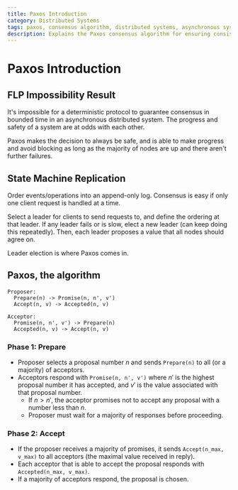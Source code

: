 ```yaml
---
title: Paxos Introduction
category: Distributed Systems
tags: paxos, consensus algorithm, distributed systems, asynchronous systems, state machine replication
description: Explains the Paxos consensus algorithm for ensuring consistency in a distributed system.
---
```


# Paxos Introduction

## FLP Impossibility Result

It's impossible for a deterministic protocol to guarantee consensus in bounded time in an asynchronous distributed system. The progress and safety of a system are at odds with each other.

Paxos makes the decision to always be safe, and is able to make progress and avoid blocking as long as the majority of nodes are up and there aren't further failures.

## State Machine Replication

Order events/operations into an append-only log. Consensus is easy if only one client request is handled at a time.

Select a leader for clients to send requests to, and define the ordering at that leader. If any leader fails or is slow, elect a new leader (can keep doing this repeatedly). Then, each leader proposes a value that all nodes should agree on.

Leader election is where Paxos comes in.

## Paxos, the algorithm

```plaintext
Proposer:
  Prepare(n) -> Promise(n, n', v')
  Accept(n, v) -> Accepted(n, v)

Acceptor:
  Promise(n, n', v') -> Prepare(n)
  Accepted(n, v) -> Accept(n, v)
```

### Phase 1: Prepare

- Proposer selects a proposal number $n$ and sends `Prepare(n)` to all (or a majority) of acceptors.
- Acceptors respond with `Promise(n, n', v')` where $n'$ is the highest proposal number it has accepted, and $v'$ is the value associated with that proposal number.
  - If $n > n'$, the acceptor promises not to accept any proposal with a number less than $n$.
  - Proposer must wait for a majority of responses before proceeding.

### Phase 2: Accept

- If the proposer receives a majority of promises, it sends `Accept(n_max, v_max)` to all acceptors (the maximal value received in reply).
- Each acceptor that is able to accept the proposal responds with `Accepted(n_max, v_max)`.
- If a majority of acceptors respond, the proposal is chosen.

